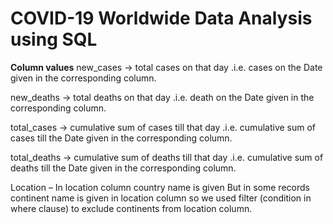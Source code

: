 # COVID-19 Worldwide Data Analysis using SQL

**Column values**
new_cases ->  total cases on that day
 .i.e. cases on the Date given in the corresponding column.

new_deaths -> total deaths on that day
 .i.e. death on the Date given in the corresponding column.

total_cases -> cumulative sum of cases till that day 
.i.e. cumulative sum of cases till the Date given in the corresponding column.

total_deaths -> cumulative sum of deaths till that day 
.i.e. cumulative sum of deaths till the Date given in the corresponding column.

Location – In location column country name is given 
But in some records continent name is given in location column so we used filter (condition in where clause) to exclude continents from location column.
